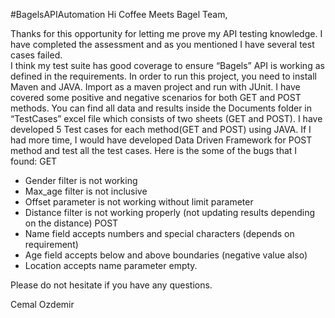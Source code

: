 #BagelsAPIAutomation
Hi Coffee Meets Bagel Team,

   Thanks for this opportunity for letting me prove my API testing knowledge.
I have completed the assessment and as you mentioned I have several test cases failed.    
I think my test suite has good coverage to ensure “Bagels” API is working as defined in the requirements. 
In order to run this project, you need to install Maven and JAVA. Import as a maven project and run with JUnit. 
I have covered some positive and negative scenarios for both GET and POST methods. 
You can find all data and results inside the Documents folder in “TestCases” excel file which consists of two sheets (GET and POST).
I have developed 5 Test cases for each method(GET and POST) using JAVA. 
If I had more time, I would have developed Data Driven Framework for POST method and test all the test cases.
    Here is the some of the bugs that I found:
 GET
- Gender filter is not working 
- Max_age filter is not inclusive 
- Offset parameter is not working without limit parameter
- Distance filter is not working properly (not updating results depending on the distance)
POST
-	Name field accepts numbers and special characters (depends on requirement)
-	Age field accepts below and above boundaries (negative value also)
-	Location accepts name parameter empty. 

Please do not hesitate if you have any questions.

Cemal Ozdemir 









